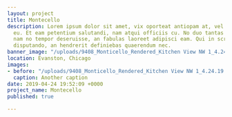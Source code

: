```yaml
---
layout: project
title: Montecello
description: Lorem ipsum dolor sit amet, vix oporteat antiopam at, vel paulo signiferumque
  eu. Et eam petentium salutandi, nam atqui officiis cu. No duo tantas voluptatum,
  nam no tempor deseruisse, an fabulas laoreet adipisci eam. Qui in scripta ceteros
  disputando, an hendrerit definiebas quaerendum nec.
banner_image: "/uploads/9408_Monticello_Rendered_Kitchen View NW 1_4.24.19.jpg"
location: Evanston, Chicago
images:
- before: "/uploads/9408_Monticello_Rendered_Kitchen View NW 1_4.24.19.jpg"
  caption: Another caption
date: 2019-04-24 19:52:09 +0000
project_name: Montecello
published: true

---
```

